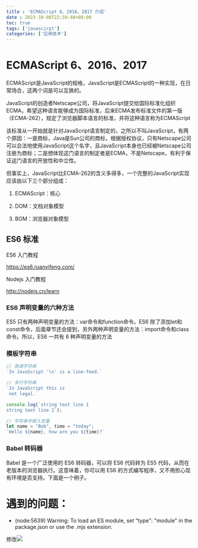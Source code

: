 ```yaml
---
title : 'ECMAScript 6、2016、2017 介绍'
date : 2023-10-08T22:39:48+08:00
toc: true
tags: ['javascirpt']
categories: ['应用技术']
---
```

# ECMAScript 6、2016、2017

ECMAScript是JavaScript的规格，JavaScript是ECMAScript的一种实现，在日常场合，这两个词是可以互换的。

JavaScript的创造者Netscape公司，将JavaScript提交给国际标准化组织ECMA，希望这种语言能够成为国际标准，后来ECMA发布标准文件的第一版（ECMA-262），规定了浏览器脚本语言的标准，并将这种语言称为ECMAScript

该标准从一开始就是针对JavaScript语言制定的，之所以不叫JavaScript，有两个原因：一是商标，Java是Sun公司的商标，根据授权协议，只有Netscape公司可以合法地使用JavaScript这个名字，且JavaScript本身也已经被Netscape公司注册为商标；二是想体现这门语言的制定者是ECMA，不是Netscape，有利于保证这门语言的开放性和中立性。

但事实上，JavaScript比ECMA-262的含义多得多，一个完整的JavaScript实现应该由以下三个部分组成：

1) ECMAScript：核心

2) DOM：文档对象模型

3) BOM：浏览器对象模型

## ES6 标准

ES6 入门教程

https://es6.ruanyifeng.com/

Nodejs 入门教程

http://nodejs.cn/learn

### ES6 声明变量的六种方法
ES5 只有两种声明变量的方法：var命令和function命令。ES6 除了添加let和const命令，后面章节还会提到，另外两种声明变量的方法：import命令和class命令。所以，ES6 一共有 6 种声明变量的方法

### 模板字符串 
```js
// 普通字符串
`In JavaScript '\n' is a line-feed.`

// 多行字符串
`In JavaScript this is
 not legal.`

console.log(`string text line 1
string text line 2`);

// 字符串中嵌入变量
let name = "Bob", time = "today";
`Hello ${name}, how are you ${time}?`
```
 
### Babel 转码器
Babel 是一个广泛使用的 ES6 转码器，可以将 ES6 代码转为 ES5 代码，从而在老版本的浏览器执行。这意味着，你可以用 ES6 的方式编写程序，又不用担心现有环境是否支持。下面是一个例子。

# 遇到的问题：


+ (node:5639) Warning: To load an ES module, set "type": "module" in the package.json or use the .mjs extension.

修改![](assert/修改.png)

